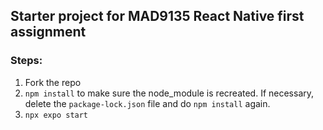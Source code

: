 ## Starter project for MAD9135 React Native first assignment

### Steps:
1. Fork the repo
2. ```npm install``` to make sure the node_module is recreated. If necessary, delete the ```package-lock.json``` file and do ```npm install``` again.
3. ```npx expo start```

